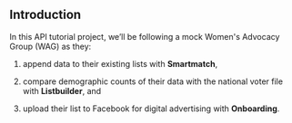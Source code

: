 ## Introduction

In this API tutorial project, we’ll be following a mock Women's Advocacy Group (WAG) as they:


1. append data to their existing lists with **Smartmatch**,

2. compare demographic counts of their data with the national voter file with **Listbuilder**, and

3. upload their list to Facebook for digital advertising with **Onboarding**.